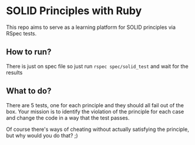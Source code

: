 # SOLID Principles with Ruby

This repo aims to serve as a learning platform for SOLID principles via RSpec tests.

## How to run?

There is just on spec file so just run `rspec spec/solid_test` and wait for the results

## What to do?

There are 5 tests, one for each principle and they should all fail out of the box.
Your mission is to identify the violation of the principle for each case and change the code in a way that the test passes.

Of course there's ways of cheating without actually satisfying the principle, but why would you do that? ;)
